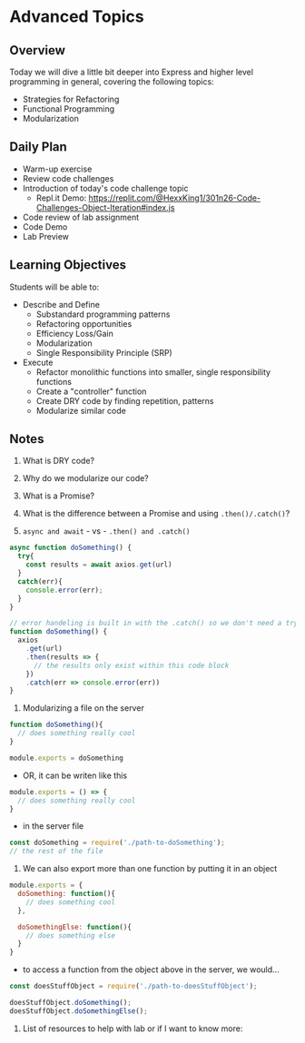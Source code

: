 # Advanced Topics

## Overview

Today we will dive a little bit deeper into Express and higher level programming in general, covering the following topics:

- Strategies for Refactoring
- Functional Programming
- Modularization

## Daily Plan

- Warm-up exercise
- Review code challenges
- Introduction of today's code challenge topic
  - Repl.it Demo: <https://replit.com/@HexxKing1/301n26-Code-Challenges-Object-Iteration#index.js>
- Code review of lab assignment
- Code Demo
- Lab Preview

## Learning Objectives
Students will be able to:

- Describe and Define
  - Substandard programming patterns
  - Refactoring opportunities
  - Efficiency Loss/Gain
  - Modularization
  - Single Responsibility Principle (SRP)
- Execute
  - Refactor monolithic functions into smaller, single responsibility functions
  - Create a "controller" function
  - Create DRY code by finding repetition, patterns
  - Modularize similar code

## Notes

1. What is DRY code?



1. Why do we modularize our code?



1. What is a Promise?



1. What is the difference between a Promise and using `.then()/.catch()`?



1. `async and await` - vs - `.then() and .catch()`
  ```javaScript
  async function doSomething() {
    try{
      const results = await axios.get(url)
    }
    catch(err){
      console.error(err);
    }
  }

  // error handeling is built in with the .catch() so we don't need a try/catch
  function doSomething() {
    axios
      .get(url)
      .then(results => {
        // the results only exist within this code block
      })
      .catch(err => console.error(err))
  }
  ```

1. Modularizing a file on the server
  ```javaScript
  function doSomething(){
    // does something really cool
  }

  module.exports = doSomething
  ```
  - OR, it can be writen like this

  ```javaScript
  module.exports = () => {
    // does something really cool
  }
  ```

  - in the server file

  ```javaScript
  const doSomething = require('./path-to-doSomething');
  // the rest of the file
  ```

1. We can also export more than one function by putting it in an object
  ```javaScript
  module.exports = {
    doSomething: function(){
      // does something cool
    },

    doSomethingElse: function(){
      // does something else
    }
  }
  ```
  - to access a function from the object above in the server, we would...

  ```javaScript
  const doesStuffObject = require('./path-to-doesStuffObject');

  doesStuffObject.doSomething();
  doesStuffObject.doSomethingElse();
  ```

  1. List of resources to help with lab or if I want to know more:
